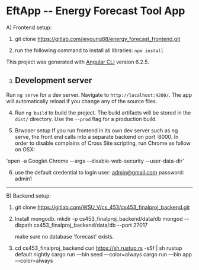 # EftApp -- Energy Forecast Tool App

A) Frontend setup:

  1) git clone https://gitlab.com/jeyoung88/energy_forecast_frontend.git

  2) run the following command to install all libraries:
  `npm install`

  This project was generated with [Angular CLI](https://github.com/angular/angular-cli) version 6.2.5.

  3) ## Development server

  Run `ng serve` for a dev server. Navigate to `http://localhost:4200/`. The app will automatically reload if you change any of the source files.

  4) Run `ng build` to build the project. The build artifacts will be stored in the `dist/` directory. Use the `--prod` flag for a production build.


  5) Brwoser setup
  If you run frontend in its own dev server such as ng serve, the front end calls into a separate backend on port :8000.
  In order to disable complains of Cross Site scripting, run Chrome as follow on OSX:

  'open -a Google\ Chrome --args --disable-web-security --user-data-dir'

  6) use the default credential to login
    user: admin@gmail.com
    password: admin1
---------------------------------------------------------------------------------------------------------------

B) Backend setup:

 1) git clone https://gitlab.com/WSU_V/cs_453/cs453_finalproj_backend.git

 2) Install mongodb.
    mkdir -p cs453_finalproj_backend/data/db 
    mongod --dbpath cs453_finalproj_backend/data/db --port 27017

    make sure no database 'forecast' exists.

 3) cd cs453_finalproj_backend
    curl https://sh.rustup.rs -sSf | sh
    rustup default nightly
    cargo run —bin seed —color=always
    cargo run —bin app —color=always









